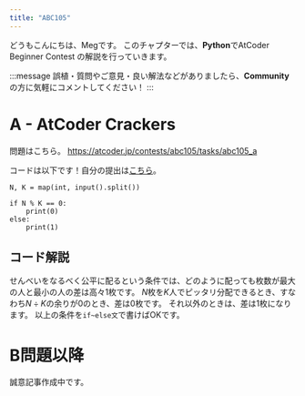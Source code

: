 ```yaml
---
title: "ABC105"
---
```


どうもこんにちは、Megです。
このチャプターでは、**Python**でAtCoder Beginner Contest  の解説を行っていきます。

:::message
誤植・質問やご意見・良い解法などがありましたら、**Community**の方に気軽にコメントしてください！
:::

# A - AtCoder Crackers
問題はこちら。
https://atcoder.jp/contests/abc105/tasks/abc105_a

コードは以下です！自分の提出は[こちら](https://atcoder.jp/contests/abc105/submissions/26832550)。

```python: A.py
N, K = map(int, input().split())

if N % K == 0:
    print(0)
else:
    print(1)
```


## コード解説
せんべいをなるべく公平に配るという条件では、どのように配っても枚数が最大の人と最小の人の差は高々$1$枚です。
$N$枚を$K$人でピッタリ分配できるとき、すなわち$N \div K$の余りが$0$のとき、差は$0$枚です。
それ以外のときは、差は$1$枚になります。
以上の条件を`if~else文`で書けばOKです。

# B問題以降
誠意記事作成中です。